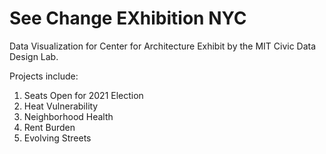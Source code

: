 # See Change EXhibition NYC

Data Visualization for Center for Architecture Exhibit by the MIT Civic Data Design Lab.

Projects include:
1. Seats Open for 2021 Election
2. Heat Vulnerability
3. Neighborhood Health
4. Rent Burden
5. Evolving Streets
